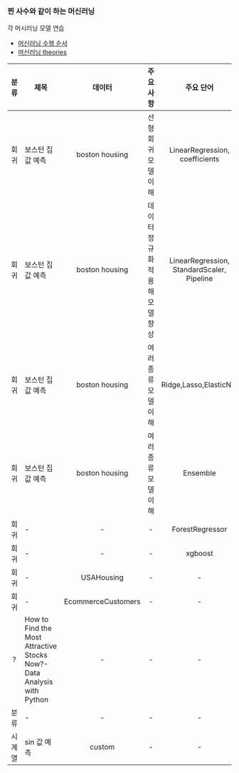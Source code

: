 ### 찐 사수와 같이 하는 머신러닝
각 머시러닝 모델 연습 
+ [머신러닝 수행 순서](./refer/README.md)
+ [머신러닝 theories](./theories/README.md)

| 분류 | 제목 |데이터| 주요사항 | 주요 단어 | 풀기 | 참조 |
| :---: | --- | :---: | :---: | :---: | :---: | :---: |
|회귀|보스턴 집값 예측|boston housing|선형회귀 모델 이해|LinearRegression, coefficients|[ipynb](./codes/Regression/LinearRegressionWithboston.ipynb)|-|
|회귀|보스턴 집값 예측|boston housing|데이터 정규화 적용해 모델 향상|LinearRegression, StandardScaler, Pipeline|[ipynb](./codes/Regression/LinearRegression_piplineWithboston.ipynb)|-|
|회귀|보스턴 집값 예측|boston housing|여러 종류 모델 이해|Ridge,Lasso,ElasticNet|[ipynb](./codes/Regression/Ridge_Lasso_ElasticNetWithboston.ipynb)|-|
|회귀|보스턴 집값 예측|boston housing|여러 종류 모델 이해|Ensemble|[ipynb](./codes/Regression/EnsembleWithboston.ipynb)|-|
|회귀|-|-|-|ForestRegressor         |-|-|
|회귀|-|-|-|xgboost|-|-|
|회귀|-|USAHousing|-|-||[ipynb](./codes/Regression/LinearRegressionWithUSAHousing.ipynb)|
|회귀|-|EcommerceCustomers|-|-||[ipynb](./codes/Regression/LinearRegressionWithEcommerceCustomers.ipynb)|
|?|How to Find the Most Attractive Stocks Now?-Data Analysis with Python|-|-|-|[other uri](https://medium.com/@koki_noda/how-to-find-the-most-attractive-stocks-now-8b2a40597345)|-|
|분류|-|-|-|-|-|-|
|시계열|sin 값 예측|custom|-|-|-|-|
